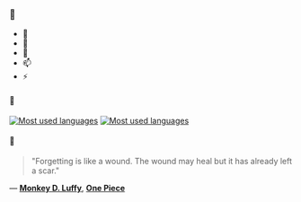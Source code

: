 ### 👋

- 🔭
- 🌱
- 💬
- 📫
- ⚡

#### 🧏

[![Most used languages](https://github-readme-stats-aynah.vercel.app/api/top-langs/?username=aynh&theme=solarized-dark&langs_count=6&layout=compact&hide_title=true)](https://github.com/anuraghazra/github-readme-stats#gh-dark-mode-only)
[![Most used languages](https://github-readme-stats-aynah.vercel.app/api/top-langs/?username=aynh&theme=solarized-light&langs_count=6&layout=compact&hide_title=true)](https://github.com/anuraghazra/github-readme-stats#gh-light-mode-only)

#### 💬

> "Forgetting is like a wound. The wound may heal but it has already left a scar."

&mdash; [**Monkey D. Luffy**](https://myanimelist.net/character.php?q=Monkey%20D.%20Luffy&cat=character), [**One Piece**](https://myanimelist.net/search/all?q=One%20Piece&cat=all)
